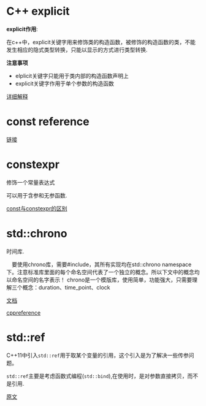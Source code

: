 # C++ explicit

**explicit作用**:

在c++中，explicit关键字用来修饰类的构造函数，被修饰的构造函数的类，不能发生相应的隐式类型转换，只能以显示的方式进行类型转换.

**注意事项**

* elplicit关键字只能用于类内部的构造函数声明上
* explicit关键字作用于单个参数的构造函数 

[详细解释](https://veitchkyrie.github.io/2019/10/18/C++-explicit%E5%85%B3%E9%94%AE%E5%AD%97-%E8%AF%A6%E8%A7%A3-%E7%94%A8%E4%BA%8E%E6%9E%84%E9%80%A0%E5%87%BD%E6%95%B0/)

# **const reference**

[链接](https://www.quantstart.com/articles/Passing-By-Reference-To-Const-in-C/)

# constexpr

修饰一个常量表达式

可以用于含参和无参函数.

[const与constexpr的区别](https://zhuanlan.zhihu.com/p/20206577)

# std::chrono 

时间库.

　要使用chrono库，需要#include<chrono>，其所有实现均在std::chrono namespace下。注意标准库里面的每个命名空间代表了一个独立的概念。所以下文中的概念均以命名空间的名字表示！ chrono是一个模版库，使用简单，功能强大，只需要理解三个概念：duration、time_point、clock

[文档](https://www.cnblogs.com/jwk000/p/3560086.html)

[cppreference](https://en.cppreference.com/w/cpp/chrono/duration)

# std::ref

C++11中引入`std::ref`用于取某个变量的引用，这个引入是为了解决一些传参问题。

`std::ref`主要是考虑函数式编程(`std::bind`),在使用时，是对参数直接拷贝，而不是引用.

[原文](https://murphypei.github.io/blog/2019/04/cpp-std-ref)
